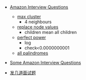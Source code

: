  - [Amazon Interview Questions](https://www.careercup.com/page?pid=amazon-interview-questions&job=sde-2-interview-questions&topic=coding-interview-questions)
    - [max cluster](https://www.careercup.com/question?id=5098159661383680)
        - 4 neighbours
    - [replace node values](https://www.careercup.com/question?id=5630160432791552)
        - children mean all children
    - [perfect power](https://www.careercup.com/question?id=5454925876166656)
        - log
        - check<0.0000000001
    - [all palindromes](https://www.careercup.com/question?id=5750775999365120)
    
 - [Some Amazon Interview Questions](http://www.jiansnet.com/topic/23012/Amazon-Manager-Interview)
 - [发几道面试题](http://bbs.csdn.net/topics/320187282)
